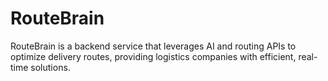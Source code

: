 # RouteBrain
RouteBrain is a backend service that leverages AI and routing APIs to optimize delivery routes, providing logistics companies with efficient, real-time solutions.

